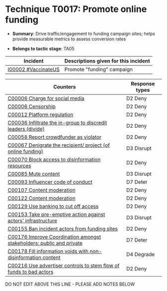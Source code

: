 # Technique T0017: Promote online funding

* **Summary**: Drive traffic/engagement to funding campaign sites; helps provide measurable metrics to assess conversion rates

* **Belongs to tactic stage**: TA05


| Incident | Descriptions given for this incident |
| -------- | -------------------- |
| [I00002 #VaccinateUS](../incidents/I00002.md) | Promote "funding" campaign |



| Counters | Response types |
| -------- | -------------- |
| [C00006 Charge for social media](../counters/C00006.md) | D2 Deny |
| [C00006 Censorship](../counters/C00006.md) | D2 Deny |
| [C00012 Platform regulation](../counters/C00012.md) | D2 Deny |
| [C00036 Infiltrate the in-group to discredit leaders (divide)](../counters/C00036.md) | D2 Deny |
| [C00058 Report crowdfunder as violator](../counters/C00058.md) | D2 Deny |
| [C00067 Denigrate the recipient/ project (of online funding)](../counters/C00067.md) | D3 Disrupt |
| [C00070 Block access to disinformation resources](../counters/C00070.md) | D2 Deny |
| [C00085 Mute content](../counters/C00085.md) | D3 Disrupt |
| [C00093 Influencer code of conduct](../counters/C00093.md) | D7 Deter |
| [C00107 Content moderation](../counters/C00107.md) | D2 Deny |
| [C00122 Content moderation](../counters/C00122.md) | D2 Deny |
| [C00129 Use banking to cut off access ](../counters/C00129.md) | D2 Deny |
| [C00153 Take pre-emptive action against actors' infrastructure](../counters/C00153.md) | D3 Disrupt |
| [C00155 Ban incident actors from funding sites](../counters/C00155.md) | D2 Deny |
| [C00176 Improve Coordination amongst stakeholders: public and private](../counters/C00176.md) | D7 Deter |
| [C00178 Fill information voids with non-disinformation content](../counters/C00178.md) | D4 Degrade |
| [C00216 Use advertiser controls to stem flow of funds to bad actors](../counters/C00216.md) | D2 Deny |


DO NOT EDIT ABOVE THIS LINE - PLEASE ADD NOTES BELOW